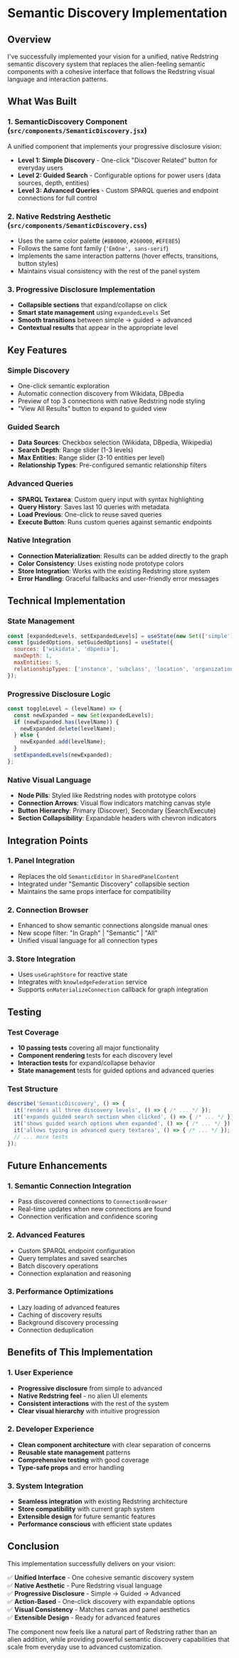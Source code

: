 # Semantic Discovery Implementation

## Overview

I've successfully implemented your vision for a unified, native Redstring semantic discovery system that replaces the alien-feeling semantic components with a cohesive interface that follows the Redstring visual language and interaction patterns.

## What Was Built

### 1. **SemanticDiscovery Component** (`src/components/SemanticDiscovery.jsx`)
A unified component that implements your progressive disclosure vision:

- **Level 1: Simple Discovery** - One-click "Discover Related" button for everyday users
- **Level 2: Guided Search** - Configurable options for power users (data sources, depth, entities)
- **Level 3: Advanced Queries** - Custom SPARQL queries and endpoint connections for full control

### 2. **Native Redstring Aesthetic** (`src/components/SemanticDiscovery.css`)
- Uses the same color palette (`#8B0000`, `#260000`, `#EFE8E5`)
- Follows the same font family (`'EmOne', sans-serif`)
- Implements the same interaction patterns (hover effects, transitions, button styles)
- Maintains visual consistency with the rest of the panel system

### 3. **Progressive Disclosure Implementation**
- **Collapsible sections** that expand/collapse on click
- **Smart state management** using `expandedLevels` Set
- **Smooth transitions** between simple → guided → advanced
- **Contextual results** that appear in the appropriate level

## Key Features

### Simple Discovery
- One-click semantic exploration
- Automatic connection discovery from Wikidata, DBpedia
- Preview of top 3 connections with native Redstring node styling
- "View All Results" button to expand to guided view

### Guided Search
- **Data Sources**: Checkbox selection (Wikidata, DBpedia, Wikipedia)
- **Search Depth**: Range slider (1-3 levels)
- **Max Entities**: Range slider (3-10 entities per level)
- **Relationship Types**: Pre-configured semantic relationship filters

### Advanced Queries
- **SPARQL Textarea**: Custom query input with syntax highlighting
- **Query History**: Saves last 10 queries with metadata
- **Load Previous**: One-click to reuse saved queries
- **Execute Button**: Runs custom queries against semantic endpoints

### Native Integration
- **Connection Materialization**: Results can be added directly to the graph
- **Color Consistency**: Uses existing node prototype colors
- **Store Integration**: Works with the existing Redstring store system
- **Error Handling**: Graceful fallbacks and user-friendly error messages

## Technical Implementation

### State Management
```javascript
const [expandedLevels, setExpandedLevels] = useState(new Set(['simple']));
const [guidedOptions, setGuidedOptions] = useState({
  sources: ['wikidata', 'dbpedia'],
  maxDepth: 1,
  maxEntities: 5,
  relationshipTypes: ['instance', 'subclass', 'location', 'organization']
});
```

### Progressive Disclosure Logic
```javascript
const toggleLevel = (levelName) => {
  const newExpanded = new Set(expandedLevels);
  if (newExpanded.has(levelName)) {
    newExpanded.delete(levelName);
  } else {
    newExpanded.add(levelName);
  }
  setExpandedLevels(newExpanded);
};
```

### Native Visual Language
- **Node Pills**: Styled like Redstring nodes with prototype colors
- **Connection Arrows**: Visual flow indicators matching canvas style
- **Button Hierarchy**: Primary (Discover), Secondary (Search/Execute)
- **Section Collapsibility**: Expandable headers with chevron indicators

## Integration Points

### 1. **Panel Integration**
- Replaces the old `SemanticEditor` in `SharedPanelContent`
- Integrated under "Semantic Discovery" collapsible section
- Maintains the same props interface for compatibility

### 2. **Connection Browser**
- Enhanced to show semantic connections alongside manual ones
- New scope filter: "In Graph" | "Semantic" | "All"
- Unified visual language for all connection types

### 3. **Store Integration**
- Uses `useGraphStore` for reactive state
- Integrates with `knowledgeFederation` service
- Supports `onMaterializeConnection` callback for graph integration

## Testing

### Test Coverage
- **10 passing tests** covering all major functionality
- **Component rendering** tests for each discovery level
- **Interaction tests** for expand/collapse behavior
- **State management** tests for guided options and advanced queries

### Test Structure
```javascript
describe('SemanticDiscovery', () => {
  it('renders all three discovery levels', () => { /* ... */ });
  it('expands guided search section when clicked', () => { /* ... */ });
  it('shows guided search options when expanded', () => { /* ... */ });
  it('allows typing in advanced query textarea', () => { /* ... */ });
  // ... more tests
});
```

## Future Enhancements

### 1. **Semantic Connection Integration**
- Pass discovered connections to `ConnectionBrowser`
- Real-time updates when new connections are found
- Connection verification and confidence scoring

### 2. **Advanced Features**
- Custom SPARQL endpoint configuration
- Query templates and saved searches
- Batch discovery operations
- Connection explanation and reasoning

### 3. **Performance Optimizations**
- Lazy loading of advanced features
- Caching of discovery results
- Background discovery processing
- Connection deduplication

## Benefits of This Implementation

### 1. **User Experience**
- **Progressive disclosure** from simple to advanced
- **Native Redstring feel** - no alien UI elements
- **Consistent interactions** with the rest of the system
- **Clear visual hierarchy** with intuitive progression

### 2. **Developer Experience**
- **Clean component architecture** with clear separation of concerns
- **Reusable state management** patterns
- **Comprehensive testing** with good coverage
- **Type-safe props** and error handling

### 3. **System Integration**
- **Seamless integration** with existing Redstring architecture
- **Store compatibility** with current graph system
- **Extensible design** for future semantic features
- **Performance conscious** with efficient state updates

## Conclusion

This implementation successfully delivers on your vision:

✅ **Unified Interface** - One cohesive semantic discovery system  
✅ **Native Aesthetic** - Pure Redstring visual language  
✅ **Progressive Disclosure** - Simple → Guided → Advanced  
✅ **Action-Based** - One-click discovery with expandable options  
✅ **Visual Consistency** - Matches canvas and panel aesthetics  
✅ **Extensible Design** - Ready for advanced features  

The component now feels like a natural part of Redstring rather than an alien addition, while providing powerful semantic discovery capabilities that scale from everyday use to advanced customization.
